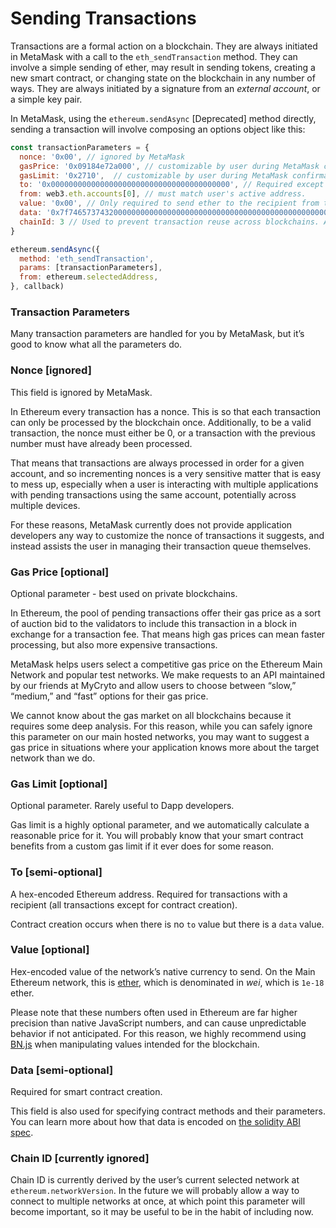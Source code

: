 # Sending Transactions
Transactions are a formal action on a blockchain. They are always initiated in MetaMask with a call to the `eth_sendTransaction` method. They can involve a simple sending of ether, may result in sending tokens, creating a new smart contract, or changing state on the blockchain in any number of ways. They are always initiated by a signature from an *external account*, or a simple key pair.

In MetaMask, using the `ethereum.sendAsync` [Deprecated] method directly, sending a transaction will involve composing an options object like this:
``` javascript
const transactionParameters = {
  nonce: '0x00', // ignored by MetaMask
  gasPrice: '0x09184e72a000', // customizable by user during MetaMask confirmation.
  gasLimit: '0x2710',  // customizable by user during MetaMask confirmation.
  to: '0x0000000000000000000000000000000000000000', // Required except during contract publications.
  from: web3.eth.accounts[0], // must match user's active address.
  value: '0x00', // Only required to send ether to the recipient from the initiating external account.
  data: '0x7f7465737432000000000000000000000000000000000000000000000000000000600057', // Optional, but used for defining smart contract creation and interaction.
  chainId: 3 // Used to prevent transaction reuse across blockchains. Auto-filled by MetaMask.
}

ethereum.sendAsync({
  method: 'eth_sendTransaction',
  params: [transactionParameters],
  from: ethereum.selectedAddress,
}, callback)
```

### Transaction Parameters
Many transaction parameters are handled for you by MetaMask, but it’s good to know what all the parameters do.

### Nonce [ignored] 
This field is ignored by MetaMask.

In Ethereum every transaction has a nonce. This is so that each transaction can only be processed by the blockchain once. Additionally, to be a valid transaction, the nonce must either be 0, or a transaction with the previous number must have already been processed.

That means that transactions are always processed in order for a given account, and so incrementing nonces is a very sensitive matter that is easy to mess up, especially when a user is interacting with multiple applications with pending transactions using the same account, potentially across multiple devices.

For these reasons, MetaMask currently does not provide application developers any way to customize the nonce of transactions it suggests, and instead assists the user in managing their transaction queue themselves.

### Gas Price [optional] 
Optional parameter - best used on private blockchains.

In Ethereum, the pool of pending transactions offer their gas price as a sort of auction bid to the validators to include this transaction in a block in exchange for a transaction fee. That means high gas prices can mean faster processing, but also more expensive transactions.

MetaMask helps users select a competitive gas price on the Ethereum Main Network and popular test networks. We make requests to an API maintained by our friends at MyCryto and allow users to choose between “slow,” “medium,” and “fast” options for their gas price.

We cannot know about the gas market on all blockchains because it requires some deep analysis. For this reason, while you can safely ignore this parameter on our main hosted networks, you may want to suggest a gas price in situations where your application knows more about the target network than we do.

### Gas Limit [optional] 
Optional parameter. Rarely useful to Dapp developers.

Gas limit is a highly optional parameter, and we automatically calculate a reasonable price for it. You will probably know that your smart contract benefits from a custom gas limit if it ever does for some reason.

### To [semi-optional] 
A hex-encoded Ethereum address. Required for transactions with a recipient (all transactions except for contract creation).

Contract creation occurs when there is no `to` value but there is a `data` value.

### Value [optional] 
Hex-encoded value of the network’s native currency to send. On the Main Ethereum network, this is [ether](https://www.ethereum.org/use/), which is denominated in *wei*, which is `1e-18` ether.

Please note that these numbers often used in Ethereum are far higher precision than native JavaScript numbers, and can cause unpredictable behavior if not anticipated. For this reason, we highly recommend using [BN.js](https://github.com/indutny/bn.js/) when manipulating values intended for the blockchain.

### Data [semi-optional] 
Required for smart contract creation.

This field is also used for specifying contract methods and their parameters. You can learn more about how that data is encoded on [the solidity ABI spec](https://solidity.readthedocs.io/en/develop/abi-spec.html).

### Chain ID [currently ignored] 
Chain ID is currently derived by the user’s current selected network at `ethereum.networkVersion`. In the future we will probably allow a way to connect to multiple networks at once, at which point this parameter will become important, so it may be useful to be in the habit of including now.